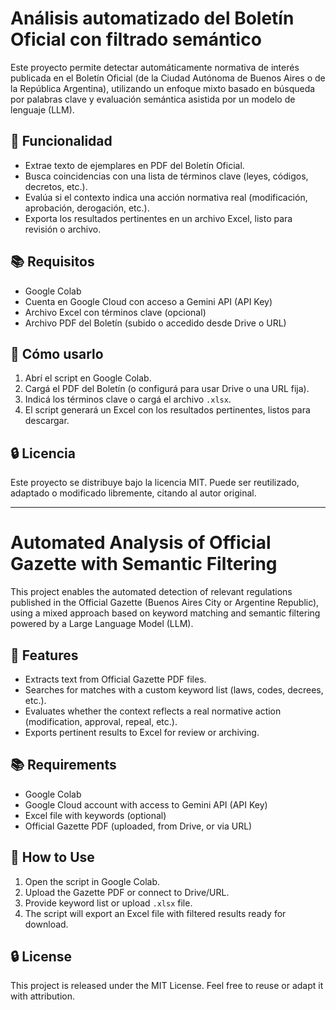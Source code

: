 # Análisis automatizado del Boletín Oficial con filtrado semántico

Este proyecto permite detectar automáticamente normativa de interés publicada en el Boletín Oficial (de la Ciudad Autónoma de Buenos Aires o de la República Argentina), utilizando un enfoque mixto basado en búsqueda por palabras clave y evaluación semántica asistida por un modelo de lenguaje (LLM).

## 🧩 Funcionalidad

- Extrae texto de ejemplares en PDF del Boletín Oficial.
- Busca coincidencias con una lista de términos clave (leyes, códigos, decretos, etc.).
- Evalúa si el contexto indica una acción normativa real (modificación, aprobación, derogación, etc.).
- Exporta los resultados pertinentes en un archivo Excel, listo para revisión o archivo.

## 📚 Requisitos

- Google Colab
- Cuenta en Google Cloud con acceso a Gemini API (API Key)
- Archivo Excel con términos clave (opcional)
- Archivo PDF del Boletín (subido o accedido desde Drive o URL)

## 🚀 Cómo usarlo

1. Abrí el script en Google Colab.
2. Cargá el PDF del Boletín (o configurá para usar Drive o una URL fija).
3. Indicá los términos clave o cargá el archivo `.xlsx`.
4. El script generará un Excel con los resultados pertinentes, listos para descargar.

## 🔒 Licencia

Este proyecto se distribuye bajo la licencia MIT. Puede ser reutilizado, adaptado o modificado libremente, citando al autor original.

---

# Automated Analysis of Official Gazette with Semantic Filtering

This project enables the automated detection of relevant regulations published in the Official Gazette (Buenos Aires City or Argentine Republic), using a mixed approach based on keyword matching and semantic filtering powered by a Large Language Model (LLM).

## 🧩 Features

- Extracts text from Official Gazette PDF files.
- Searches for matches with a custom keyword list (laws, codes, decrees, etc.).
- Evaluates whether the context reflects a real normative action (modification, approval, repeal, etc.).
- Exports pertinent results to Excel for review or archiving.

## 📚 Requirements

- Google Colab
- Google Cloud account with access to Gemini API (API Key)
- Excel file with keywords (optional)
- Official Gazette PDF (uploaded, from Drive, or via URL)

## 🚀 How to Use

1. Open the script in Google Colab.
2. Upload the Gazette PDF or connect to Drive/URL.
3. Provide keyword list or upload `.xlsx` file.
4. The script will export an Excel file with filtered results ready for download.

## 🔒 License

This project is released under the MIT License. Feel free to reuse or adapt it with attribution.
